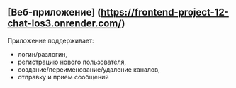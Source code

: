 ## [Веб-приложение] (https://frontend-project-12-chat-los3.onrender.com/)

Приложение поддерживает:

- логин/разлогин,
- регистрацию нового пользователя,
- создание/переименование/удаление каналов,
- отправку и прием сообщений
